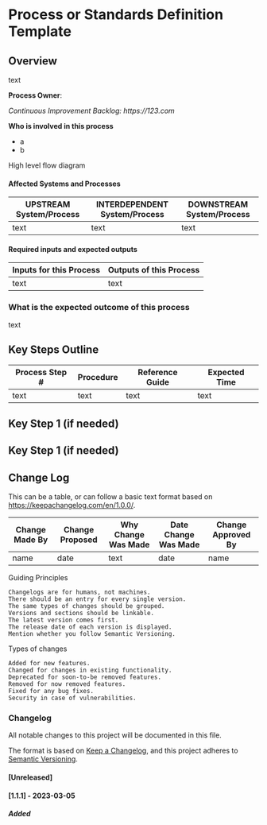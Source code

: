 # Process or Standards Definition Template

## Overview

text

**Process Owner**: 

_Continuous Improvement Backlog: https://123.com_

**Who is involved in this process**
* a
* b

High level flow diagram

#### Affected Systems and Processes

|  UPSTREAM System/Process  |  INTERDEPENDENT System/Process  |  DOWNSTREAM System/Process  |  
| ---------- | ---------- | ---------- |
|  text  |  text  |  text  |

#### Required inputs and expected outputs

|  Inputs for this Process  |  Outputs of this Process  |  
| ---------- | ---------- |
|  text  |  text  |

### What is the expected outcome of this process

text

## Key Steps Outline

|  Process Step #  |  Procedure  |  Reference Guide  |  Expected Time  |
| ---------- | ---------- | ---------- | ---------- |
|  text  |  text  |  text  |  text  |

## Key Step 1 (if needed)

## Key Step 1 (if needed)

## Change Log

This can be a table, or can follow a basic text format based on https://keepachangelog.com/en/1.0.0/.

|  Change Made By  |  Change Proposed  |  Why Change Was Made  |  Date Change Was Made  |  Change Approved By  |
| ---------- | ---------- | ---------- | ---------- | ---------- |
|  name  |  date  |  text  |  date  |  name  |

Guiding Principles

    Changelogs are for humans, not machines.
    There should be an entry for every single version.
    The same types of changes should be grouped.
    Versions and sections should be linkable.
    The latest version comes first.
    The release date of each version is displayed.
    Mention whether you follow Semantic Versioning.

Types of changes

    Added for new features.
    Changed for changes in existing functionality.
    Deprecated for soon-to-be removed features.
    Removed for now removed features.
    Fixed for any bug fixes.
    Security in case of vulnerabilities.

### Changelog

All notable changes to this project will be documented in this file.

The format is based on [Keep a Changelog](https://keepachangelog.com/en/1.0.0/),
and this project adheres to [Semantic Versioning](https://semver.org/spec/v2.0.0.html).

#### [Unreleased]

#### [1.1.1] - 2023-03-05

##### Added

